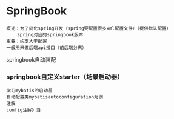 # SpringBook
    概述：为了简化spring开发（spring要配置很多xml配置文件）（提供默认配置）
        spring对应的springbook版本
    重要：约定大于配置
    一般用来做后端api接口（前后端分离）
springbook自动装配

### springbook自定义starter（场景启动器）
    学习mybatis的启动器
    自动配置类mybatisautoconfiguration为例
    注解
    config注解》当
